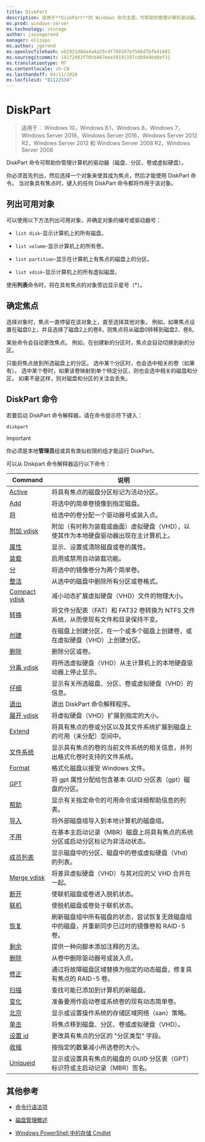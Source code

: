```yaml
---
title: DiskPart
description: 适用于**DiskPart**的 Windows 命令主题，可帮助你管理计算机驱动器。
ms.prod: windows-server
ms.technology: storage
author: jasongerend
manager: elizapo
ms.author: jgerend
ms.openlocfilehash: eb2921d8da4a4a29c4f700107ef5b6d7bfb41481
ms.sourcegitcommit: 141f2d83f70cb467eee59191197cdb9446d8ef31
ms.translationtype: MT
ms.contentlocale: zh-CN
ms.lasthandoff: 04/11/2020
ms.locfileid: "81122534"
---
```

# <a name="diskpart"></a>DiskPart

>适用于： Windows 10，Windows 8.1，Windows 8，Windows 7，Windows Server 2019，Windows Server 2016，Windows Server 2012 R2，Windows Server 2012 和 Windows Server 2008 R2，Windows Server 2008

DiskPart 命令可帮助你管理计算机的驱动器（磁盘、分区、卷或虚拟硬盘）。

你必须首先列出，然后选择一个对象来使其成为焦点，然后才能使用 DiskPart 命令。 当对象具有焦点时，键入的任何 DiskPart 命令都将作用于该对象。

## <a name="list-available-objects"></a>列出可用对象

可以使用以下方法列出可用对象，并确定对象的编号或驱动器号：

- `list disk`-显示计算机上的所有磁盘。

- `list volume`-显示计算机上的所有卷。

- `list partition`-显示在计算机上有焦点的磁盘上的分区。

- `list vdisk`-显示计算机上的所有虚拟磁盘。

使用**列表**命令时，将在具有焦点的对象旁边显示星号（*）。

## <a name="determine-focus"></a>确定焦点

选择对象时，焦点一直停留在该对象上，直至选择其他对象。 例如，如果焦点设置在磁盘0上，并且选择了磁盘2上的卷8，则焦点将从磁盘0转移到磁盘2、卷8。

某些命令会自动更改焦点。 例如，在创建新的分区时，焦点会自动切换到新的分区。

只能将焦点放到所选磁盘上的分区。 选中某个分区时，也会选中相关的卷（如果有）。 选中某个卷时，如果该卷映射到单个特定分区，则也会选中相关的磁盘和分区。 如果不是这样，则对磁盘和分区的关注会丢失。

## <a name="diskpart-commands"></a>DiskPart 命令

若要启动 DiskPart 命令解释器，请在命令提示符下键入：

```
diskpart
```

> [!IMPORTANT]
> 你必须是本地**管理员**组或具有类似权限的组才能运行 DiskPart。

可以从 Diskpart 命令解释器运行以下命令：

| Command | 说明 |
| ------- | ----------- |
| [Active](active.md) | 将具有焦点的磁盘分区标记为活动分区。 |
| [Add](add.md) | 将选中的简单卷镜像到指定磁盘。 |
| [将](assign.md) | 给选中的卷分配一个驱动器号或装入点。 |
| [附加 vdisk](attach-vdisk.md) | 附加（有时称为装载或曲面）虚拟硬盘（VHD），以使其作为本地硬盘驱动器出现在主计算机上。 |
| [属性](attributes.md) | 显示、设置或清除磁盘或卷的属性。 |
| [装载](automount.md) | 启用或禁用自动装载功能。 | 
| [分](break.md) | 将选中的镜像卷分为两个简单卷。 |
| [整洁](clean.md) | 从选中的磁盘中删除所有分区或卷格式。 |
| [Compact vdisk](compact-vdisk.md) | 减小动态扩展虚拟硬盘（VHD）文件的物理大小。 |
| [转换](convert.md) | 将文件分配表（FAT）和 FAT32 卷转换为 NTFS 文件系统，从而使现有文件和目录保持不变。 |
| [创建](create.md) | 在磁盘上创建分区，在一个或多个磁盘上创建卷，或在虚拟硬盘（VHD）上创建分区。 |
| [删除](delete.md) | 删除分区或卷。 |
| [分离 vdisk](detach-vdisk.md) | 将所选虚拟硬盘（VHD）从主计算机上的本地硬盘驱动器上停止显示。 |
| [仔细](detail.md) | 显示有关所选磁盘、分区、卷或虚拟硬盘（VHD）的信息。 |
| [退出](exit.md) | 退出 DiskPart 命令解释程序。 |
| [展开 vdisk](expand-vdisk.md) | 将虚拟硬盘（VHD）扩展到指定的大小。 |
| [Extend](extend.md) | 将具有焦点的卷或分区以及其文件系统扩展到磁盘上的可用（未分配）空间中。 |
| [文件系统](filesystems.md) | 显示具有焦点的卷的当前文件系统的相关信息，并列出格式化卷时支持的文件系统。 |
| [Format](format.md) | 格式化磁盘以接受 Windows 文件。 |
| [GPT](gpt.md) | 将 gpt 属性分配给包含基本 GUID 分区表（gpt）磁盘的分区。 |
| [帮助](help.md) | 显示有关指定命令的可用命令或详细帮助信息的列表。 |
| [导入](import.md) | 将外部磁盘组导入到本地计算机的磁盘组。 |
| [不用](inactive.md) | 在基本主启动记录（MBR）磁盘上将具有焦点的系统分区或启动分区标记为非活动状态。 |
| [成员列表](list.md) | 显示磁盘中的分区、磁盘中的卷或虚拟硬盘（Vhd）的列表。 |
| [Merge vdisk](merge-vdisk.md) | 将差异虚拟硬盘（VHD）与其对应的父 VHD 合并在一起。 |
| [断开](offline.md) | 使联机磁盘或卷进入脱机状态。 |
| [联机](online.md) | 使脱机磁盘或卷处于联机状态。 |
| [恢复](recover.md) | 刷新磁盘组中所有磁盘的状态，尝试恢复无效磁盘组中的磁盘，并重新同步已过时的镜像卷和 RAID-5 卷。 |
| [剩余](rem.md) | 提供一种向脚本添加注释的方法。 |
| [删除](remove.md) | 从卷中删除驱动器号或装入点。 |
| [修正](repair.md) | 通过将故障磁盘区域替换为指定的动态磁盘，修复具有焦点的 RAID-5 卷。 |
| [扫描](rescan.md) | 查找可能已添加到计算机的新磁盘。 |
| [变化](retain.md) | 准备要用作启动卷或系统卷的现有动态简单卷。 |
| [北京](san.md) | 显示或设置操作系统的存储区域网络（san）策略。 |
| [单击](select.md) | 将焦点移到磁盘、分区、卷或虚拟硬盘（VHD）。 |
| [设置 id](set-id.md) | 更改具有焦点的分区的 "分区类型" 字段。 |
| [收缩](shrink.md) | 按指定的数量减小所选卷的大小。 |
| [Uniqueid](uniqueid.md) | 显示或设置具有焦点的磁盘的 GUID 分区表（GPT）标识符或主启动记录（MBR）签名。 |

## <a name="additional-references"></a>其他参考

- [命令行语法项](command-line-syntax-key.md)

- [磁盘管理概述](https://docs.microsoft.com/windows-server/storage/disk-management/overview-of-disk-management)

- [Windows PowerShell 中的存储 Cmdlet](https://docs.microsoft.com/powershell/module/storage/)
